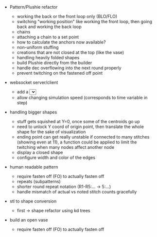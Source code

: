 - Pattern/Plushie refactor
  - working the back or the front loop only (BLO/FLO)
  - switching "working position" like working the front loop, then going back and working the back loop
  - chains
  - attaching a chain to a set point
  - how to calculate the anchors now available?
  - non-uniform stuffing
  - creations that are not closed at the top (like the vase)
  - handling heavily folded shapes
  - build Plushie directly from the builder
  - handle dec overflowing into the next round properly
  - prevent twitching on the fastened off point

- websocket server/client
  - add a <select> with sample patterns
  - allow changing simulation speed (corresponds to time variable in step)

- handling bigger shapes
  - stuff gets squished at Y=0, once some of the centroids go up
  - need to unlock Y coord of origin point, then translate the whole shape for the sake of visualization
  - ending point can get really unstable if connected to many stitches (showing even at 11), a function could be applied to limit the twitching when many nodes affect another node
  - display a closed shape
  - configure width and color of the edges

- human readable pattern
  - require fasten off (FO) to actually fasten off
  - repeats (subpatterns)
  - shorter round repeat notation (R1-R5:... -> 5:...)
  - handle mismatch of actual vs noted stitch counts gracefully

- stl to shape conversion
  - first -> shape refactor using kd trees

- build an open vase
  - require fasten off (FO) to actually fasten off